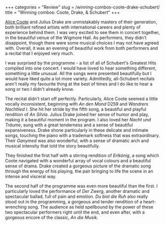 +++
categories = "Review"
slug = /winning-combos-coote-drake-schubert/
title = "Winning combos: Coote, Drake, &amp; Schubert"
+++

[Alice Coote](/s) and Julius Drake are unmistakably masters of their generation, both brilliant refined artists with international careers and plenty of experience behind them. I was very excited to see them in concert together, in the beautiful venue of the Wigmore Hall. As performers, they didn't disappoint, though there were some musical choices I may not have agreed with. Overall, it was an evening of beautiful work from both performers and a recital that I enjoyed very much.

I was surprised by the programme - a list of all of Schubert's Greatest Hits compiled into one concert. I would have loved to hear something different, something a little unusual. All the songs were presented beautifully but I would have liked quite a lot more variety. Admittedly, all-Schubert recitals aren't really my favourite thing at the best of times and I do like to hear a song or two I didn't already know.

The recital didn't start off perfectly. Particularly, Alice Coote seemed a little vocally inconsistent, beginning with *An den Mond* D259 and *Wandrers Nachtlied I*. She hit her stride by the fifth song, a beautiful and playful rendition of *An Silvia*. Julius Drake joined her sense of humor and play, making it a beautiful moment in the program. I also loved her *Nacht und Träume*, sung with a great tenderness and a sense of beautiful expansiveness. Drake shone particularly in these delicate and intimate songs, touching the piano with a trademark softness that was extraordinary. Their *Ganymed* was also wonderful, with a sense of dramatic arch and musical intensity that told the story beautifully.

They finished the first half with a stirring rendition of *Erlkönig*, a song which Coote navigated with a wonderful array of vocal colours and a beautiful sense of drama. Drake created a gorgeous picture of the dramatic song through the energy of his playing, the pair bringing to life the scene in an intense and visceral way. 

The second half of the programme was even more beautiful than the first. I particularly loved the performance of *Der Zwerg*, another dramatic and spectacular ballad, full of pain and emotion. *Du bist die Ruh* also really stood out in the programming, a gorgeous and tender rendition of a heart-wrenching song. The audience as held spellbound by the power of these two spectacular performers right until the end, and even after, with a gorgeous encore of the classic, *An die Musik*.
